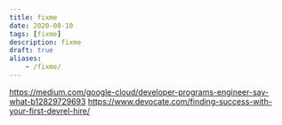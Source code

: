 ```yaml
---
title: fixme
date: 2020-08-10
tags: [fixme]
description: fixme
draft: true
aliases:
    - /fixme/
---
```


https://medium.com/google-cloud/developer-programs-engineer-say-what-b12829729693
https://www.devocate.com/finding-success-with-your-first-devrel-hire/
